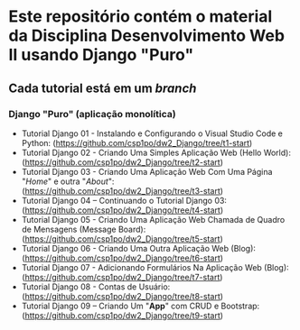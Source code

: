 # Este repositório contém o material da Disciplina Desenvolvimento Web II usando Django "Puro"

## Cada tutorial está em um _branch_

### Django "Puro" (aplicação monolítica)

* Tutorial Django 01 - Instalando e Configurando o Visual Studio Code e Python: (https://github.com/csp1po/dw2_Django/tree/t1-start)
* Tutorial Django 02 - Criando Uma Simples Aplicação Web (Hello World): (https://github.com/csp1po/dw2_Django/tree/t2-start)
* Tutorial Django 03 - Criando Uma Aplicação Web Com Uma Página "*Home*" e outra "*About*": (https://github.com/csp1po/dw2_Django/tree/t3-start)
* Tutorial Django 04 – Continuando o Tutorial Django 03: (https://github.com/csp1po/dw2_Django/tree/t4-start)
* Tutorial Django 05 - Criando Uma Aplicação Web Chamada de Quadro de Mensagens (Message Board): (https://github.com/csp1po/dw2_Django/tree/t5-start)
* Tutorial Django 06 - Criando Uma Outra Aplicação Web (Blog): (https://github.com/csp1po/dw2_Django/tree/t6-start)
* Tutorial Django 07 - Adicionando Formulários Na Aplicação Web (Blog): (https://github.com/csp1po/dw2_Django/tree/t7-start)
* Tutorial Django 08 - Contas de Usuário: (https://github.com/csp1po/dw2_Django/tree/t8-start)
* Tutorial Django 09 – Criando Um "**App**" com CRUD e Bootstrap: (https://github.com/csp1po/dw2_Django/tree/t9-start)
